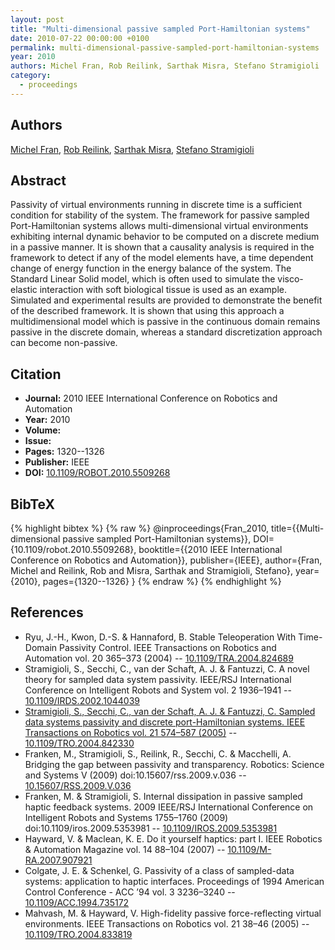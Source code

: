 ```yaml
---
layout: post
title: "Multi-dimensional passive sampled Port-Hamiltonian systems"
date: 2010-07-22 00:00:00 +0100
permalink: multi-dimensional-passive-sampled-port-hamiltonian-systems
year: 2010
authors: Michel Fran, Rob Reilink, Sarthak Misra, Stefano Stramigioli
category:
  - proceedings
---
```

 
## Authors
[Michel Fran](authors/michel_fran), [Rob Reilink](authors/rob_reilink), [Sarthak Misra](authors/sarthak_misra), [Stefano Stramigioli](authors/stefano_stramigioli)
 
## Abstract
Passivity of virtual environments running in discrete time is a sufficient condition for stability of the system. The framework for passive sampled Port-Hamiltonian systems allows multi-dimensional virtual environments exhibiting internal dynamic behavior to be computed on a discrete medium in a passive manner. It is shown that a causality analysis is required in the framework to detect if any of the model elements have, a time dependent change of energy function in the energy balance of the system. The Standard Linear Solid model, which is often used to simulate the visco-elastic interaction with soft biological tissue is used as an example. Simulated and experimental results are provided to demonstrate the benefit of the described framework. It is shown that using this approach a multidimensional model which is passive in the continuous domain remains passive in the discrete domain, whereas a standard discretization approach can become non-passive.
 
## Citation
- **Journal:** 2010 IEEE International Conference on Robotics and Automation
- **Year:** 2010
- **Volume:** 
- **Issue:** 
- **Pages:** 1320--1326
- **Publisher:** IEEE
- **DOI:** [10.1109/ROBOT.2010.5509268](https://doi.org/10.1109/ROBOT.2010.5509268)
 
## BibTeX
{% highlight bibtex %}
{% raw %}
@inproceedings{Fran_2010,
  title={{Multi-dimensional passive sampled Port-Hamiltonian systems}},
  DOI={10.1109/robot.2010.5509268},
  booktitle={{2010 IEEE International Conference on Robotics and Automation}},
  publisher={IEEE},
  author={Fran, Michel and Reilink, Rob and Misra, Sarthak and Stramigioli, Stefano},
  year={2010},
  pages={1320--1326}
}
{% endraw %}
{% endhighlight %}
 
## References
- Ryu, J.-H., Kwon, D.-S. & Hannaford, B. Stable Teleoperation With Time-Domain Passivity Control. IEEE Transactions on Robotics and Automation vol. 20 365–373 (2004) -- [10.1109/TRA.2004.824689](https://doi.org/10.1109/TRA.2004.824689)
- Stramigioli, S., Secchi, C., van der Schaft, A. J. & Fantuzzi, C. A novel theory for sampled data system passivity. IEEE/RSJ International Conference on Intelligent Robots and System vol. 2 1936–1941 -- [10.1109/IRDS.2002.1044039](https://doi.org/10.1109/IRDS.2002.1044039)
- [Stramigioli, S., Secchi, C., van der Schaft, A. J. & Fantuzzi, C. Sampled data systems passivity and discrete port-Hamiltonian systems. IEEE Transactions on Robotics vol. 21 574–587 (2005)](sampled-data-systems-passivity-and-discrete-port-hamiltonian-systems) -- [10.1109/TRO.2004.842330](https://doi.org/10.1109/TRO.2004.842330)
- Franken, M., Stramigioli, S., Reilink, R., Secchi, C. & Macchelli, A. Bridging the gap between passivity and transparency. Robotics: Science and Systems V (2009) doi:10.15607/rss.2009.v.036 -- [10.15607/RSS.2009.V.036](https://doi.org/10.15607/RSS.2009.V.036)
- Franken, M. & Stramigioli, S. Internal dissipation in passive sampled haptic feedback systems. 2009 IEEE/RSJ International Conference on Intelligent Robots and Systems 1755–1760 (2009) doi:10.1109/iros.2009.5353981 -- [10.1109/IROS.2009.5353981](https://doi.org/10.1109/IROS.2009.5353981)
- Hayward, V. & Maclean, K. E. Do it yourself haptics: part I. IEEE Robotics &amp; Automation Magazine vol. 14 88–104 (2007) -- [10.1109/M-RA.2007.907921](https://doi.org/10.1109/M-RA.2007.907921)
- Colgate, J. E. & Schenkel, G. Passivity of a class of sampled-data systems: application to haptic interfaces. Proceedings of 1994 American Control Conference - ACC ’94 vol. 3 3236–3240 -- [10.1109/ACC.1994.735172](https://doi.org/10.1109/ACC.1994.735172)
- Mahvash, M. & Hayward, V. High-fidelity passive force-reflecting virtual environments. IEEE Transactions on Robotics vol. 21 38–46 (2005) -- [10.1109/TRO.2004.833819](https://doi.org/10.1109/TRO.2004.833819)

